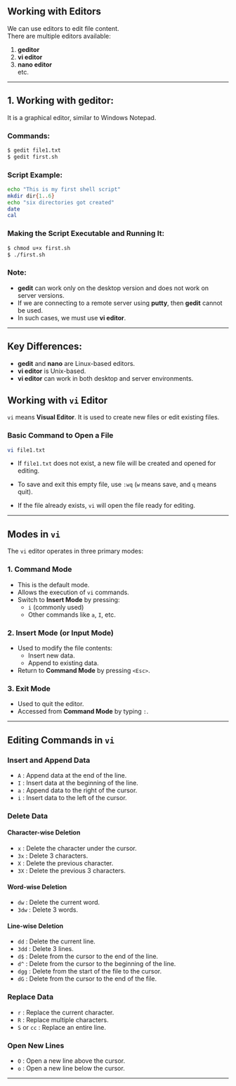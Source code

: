 
## Working with Editors

We can use editors to edit file content.  
There are multiple editors available:  

1. **geditor**  
2. **vi editor**  
3. **nano editor**  
   etc.

---

## 1. Working with geditor:  
It is a graphical editor, similar to Windows Notepad.  

### Commands:  

```bash
$ gedit file1.txt
$ gedit first.sh
```

### Script Example:
```bash
echo "This is my first shell script"
mkdir dir{1..6}
echo "six directories got created"
date
cal
```

### Making the Script Executable and Running It:  
```bash
$ chmod u+x first.sh
$ ./first.sh
```

### Note:
- **gedit** can work only on the desktop version and does not work on server versions.  
- If we are connecting to a remote server using **putty**, then **gedit** cannot be used.  
- In such cases, we must use **vi editor**.  

---

## Key Differences:  
- **gedit** and **nano** are Linux-based editors.  
- **vi editor** is Unix-based.  
- **vi editor** can work in both desktop and server environments.  



## Working with `vi` Editor

`vi` means **Visual Editor**. It is used to create new files or edit existing files.

### Basic Command to Open a File
```bash
vi file1.txt
```
- If `file1.txt` does not exist, a new file will be created and opened for editing.
- To save and exit this empty file, use `:wq` (`w` means save, and `q` means quit).

- If the file already exists, `vi` will open the file ready for editing.

---

## Modes in `vi`
The `vi` editor operates in three primary modes:

### 1. **Command Mode**
- This is the default mode.
- Allows the execution of `vi` commands.
- Switch to **Insert Mode** by pressing:
  - `i` (commonly used)
  - Other commands like `a`, `I`, etc.

### 2. **Insert Mode** (or Input Mode)
- Used to modify the file contents:
  - Insert new data.
  - Append to existing data.
- Return to **Command Mode** by pressing `<Esc>`.

### 3. **Exit Mode**
- Used to quit the editor.
- Accessed from **Command Mode** by typing `:`.

---

## Editing Commands in `vi`

### Insert and Append Data
- `A` : Append data at the end of the line.
- `I` : Insert data at the beginning of the line.
- `a` : Append data to the right of the cursor.
- `i` : Insert data to the left of the cursor.

### Delete Data
#### Character-wise Deletion
- `x` : Delete the character under the cursor.
- `3x` : Delete 3 characters.
- `X` : Delete the previous character.
- `3X` : Delete the previous 3 characters.

#### Word-wise Deletion
- `dw` : Delete the current word.
- `3dw` : Delete 3 words.

#### Line-wise Deletion
- `dd` : Delete the current line.
- `3dd` : Delete 3 lines.
- `d$` : Delete from the cursor to the end of the line.
- `d^` : Delete from the cursor to the beginning of the line.
- `dgg` : Delete from the start of the file to the cursor.
- `dG` : Delete from the cursor to the end of the file.

### Replace Data
- `r` : Replace the current character.
- `R` : Replace multiple characters.
- `S` or `cc` : Replace an entire line.

### Open New Lines
- `O` : Open a new line above the cursor.
- `o` : Open a new line below the cursor.

---
